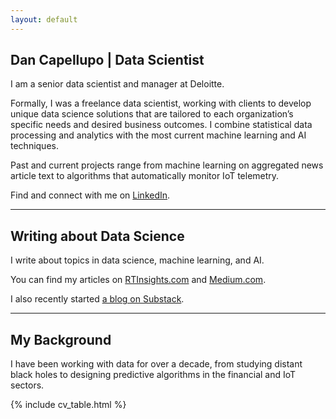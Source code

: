 ```yaml
---
layout: default
---
```


## Dan Capellupo | Data Scientist

I am a senior data scientist and manager at Deloitte.

Formally, I was a freelance data scientist, working with clients to develop unique data
science solutions that are tailored to each organization’s specific needs and
desired business outcomes. I combine statistical data processing and analytics
with the most current machine learning and AI techniques.

Past and current projects range from machine learning on aggregated news
article text to algorithms that automatically monitor IoT telemetry.

Find and connect with me on [LinkedIn](https://www.linkedin.com/in/dcapellupo/).

---

<!---
## My Blog + Newsletter
--->

## Writing about Data Science

I write about topics in data science, machine learning, and AI.

You can find my articles on [RTInsights.com](https://www.rtinsights.com/author/dcapellupo/) and [Medium.com](https://medium.com/@daniel.capellupo).

I also recently started [a blog on Substack](https://featuringdata.substack.com/?no_cover=true).

---

## My Background

I have been working with data for over a decade, from studying distant black
holes to designing predictive algorithms in the financial and IoT sectors.

{% include cv_table.html %}


